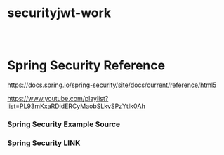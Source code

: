 # securityjwt-work

```
 
 
```

# Spring Security Reference
https://docs.spring.io/spring-security/site/docs/current/reference/html5

https://www.youtube.com/playlist?list=PL93mKxaRDidERCyMaobSLkvSPzYtIk0Ah


### Spring Security Example Source


### Spring Security LINK


